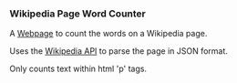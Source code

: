 ### Wikipedia Page Word Counter

A [Webpage](https://wikipedia-page-word-counter.s3.us-east-2.amazonaws.com/index.html) to count the words on a Wikipedia page. 

Uses the [Wikipedia API](https://www.mediawiki.org/wiki/API:Main_page) to parse the page in JSON format.

Only counts text within html 'p' tags.
